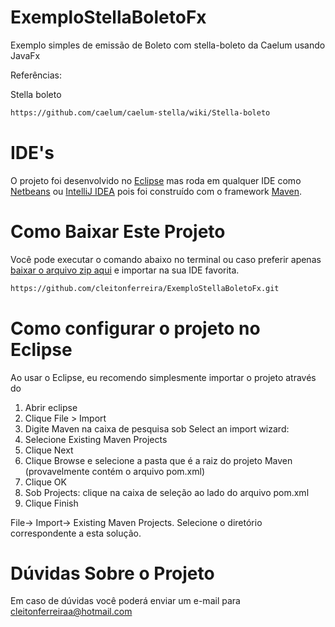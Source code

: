 # ExemploStellaBoletoFx
Exemplo simples de emissão de Boleto com stella-boleto da Caelum usando JavaFx


Referências:

Stella boleto

```sh
https://github.com/caelum/caelum-stella/wiki/Stella-boleto
```

IDE's
================

O projeto foi desenvolvido no [Eclipse](https://eclipse.org) mas roda em qualquer IDE como [Netbeans](https://netbeans.org/) ou [IntelliJ IDEA](https://www.jetbrains.com/idea/) pois foi construído com o framework [Maven](https://maven.apache.org/). 

Como Baixar Este Projeto
================

Você pode executar o comando abaixo no terminal ou caso preferir apenas [baixar o arquivo zip aqui](https://github.com/cleitonferreira/ExemploStellaBoletoFx/archive/master.zip) e importar na sua IDE favorita.

```sh
https://github.com/cleitonferreira/ExemploStellaBoletoFx.git
```

Como configurar o projeto no Eclipse
================

Ao usar o Eclipse, eu recomendo simplesmente importar o projeto através do
1. Abrir eclipse
2. Clique File > Import
3. Digite Maven na caixa de pesquisa sob Select an import wizard:
4. Selecione  Existing Maven Projects
5. Clique Next
6. Clique Browse e selecione a pasta que é a raiz do projeto Maven (provavelmente contém o arquivo pom.xml)
7. Clique OK
8. Sob Projects: clique na caixa de seleção ao lado do arquivo pom.xml
9. Clique Finish


File-> Import-> Existing Maven Projects. 
Selecione o diretório
correspondente a esta solução.


Dúvidas Sobre o Projeto
================

Em caso de dúvidas você poderá enviar um e-mail para [cleitonferreiraa@hotmail.com](cleitonferreiraa@hotmail.com)
